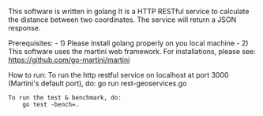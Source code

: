 This software is written in golang
It is a HTTP RESTful service to calculate the distance between two coordinates.  The service will return a JSON response.

Prerequisites:
	- 1) Please install golang properly on you local machine
	- 2) This software uses the martini web framework.  For installations, please see: https://github.com/go-martini/martini

How to run:
	To run the http restful service on localhost at port 3000 (Martini's default port), do:
		go run rest-geoservices.go

	To run the test & benchmark, do:
		go test -bench=.
